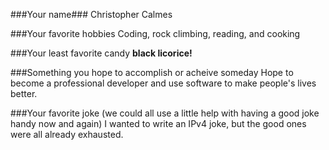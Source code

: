 ###Your name###
Christopher Calmes

###Your favorite hobbies
Coding, rock climbing, reading, and cooking

###Your least favorite candy
**black licorice!**

###Something you hope to accomplish or acheive someday
Hope to become a professional developer and use software to make people's lives better.

###Your favorite joke (we could all use a little help with having a good joke handy now and again)
I wanted to write an IPv4 joke, but the good ones were all already exhausted.
